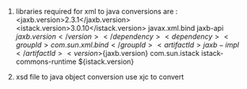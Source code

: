 1. libraries required for xml to java conversions are :
    <properties>
        <jaxb.version>2.3.1</jaxb.version>
        <istack.version>3.0.10</istack.version>
    </properties>
    <dependencies>
        <!--jaxb required for xml annotations after jdk>8 as jaxb removed from jdk module-->
        <dependency>
            <groupId>javax.xml.bind</groupId>
            <artifactId>jaxb-api</artifactId>
            <version>${jaxb.version}</version>
        </dependency>
        <dependency>
            <groupId>com.sun.xml.bind</groupId>
            <artifactId>jaxb-impl</artifactId>
            <version>${jaxb.version}</version>
        </dependency>
        <dependency>
            <groupId>com.sun.istack</groupId>
            <artifactId>istack-commons-runtime</artifactId>
            <version>${istack.version}</version>
        </dependency>

2. xsd file to java object conversion
   use xjc to convert
